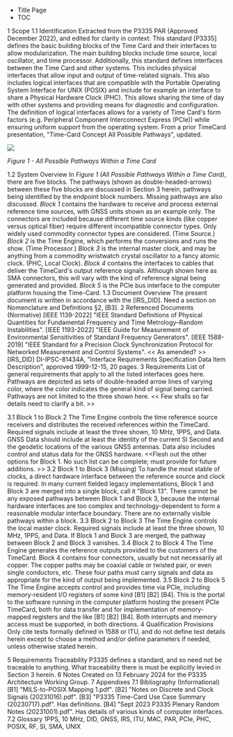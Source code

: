 - Title Page
- TOC

1 Scope
1.1 Identification
Extracted from the P3335 PAR (Approved December 2022), and edited for clarity in context:
This standard [P3335] defines the basic building blocks of the Time Card and their interfaces to
allow modularization. The main building blocks include time source, local oscillator, and time
processor.
Additionally, this standard defines interfaces between the Time Card and other systems. This
includes physical interfaces that allow input and output of time-related signals. This also includes
logical interfaces that are compatible with the Portable Operating System Interface for UNIX
(POSIX) and include for example an interface to share a Physical Hardware Clock (PHC). This
allows sharing the time of day with other systems and providing means for diagnostic and
configuration. The definition of logical interfaces allows for a variety of Time Card's form
factors (e.g. Peripheral Component Interconnect Express (PCIe)) while ensuring uniform support
from the operating system.
From a prior TimeCard presentation, "Time-Card Concept All Possible Pathways", updated.

![](_page_0_Figure_20.jpeg)

*Figure 1 - All Possible Pathways Within a Time Card*

1.2 System Overview
In *Figure 1 (All Possible Pathways Within a Time Card)*, there are five blocks. The pathways
(shown as double-headed-arrows) between these five blocks are discussed in Section 3 herein,
pathways being identified by the endpoint block numbers. Missing pathways are also discussed.
*Block 1* contains the hardware to receive and process external reference time sources, with GNSS
units shown as an example only. The connectors are included because different time source
kinds (like copper versus optical fiber) require different incompatible connector types. Only
widely used commodity connector types are considered. (Time Source.)
*Block 2* is the Time Engine, which performs the conversions and runs the show. (Time
Processor.)
*Block 3* is the internal master clock, and may be anything from a commodity wristwatch crystal
oscillator to a fancy atomic clock. (PHC, Local Clock).
*Block 4* contains the interfaces to cables that deliver the TimeCard's output reference signals.
Although shown here as SMA connectors, this will vary with the kind of reference signal being
generated and provided.
*Block 5* is the PCIe bus interface to the computer platform housing the Time-Card.
1.3 Document Overview
The present document is written in accordance with the [IRS\_DID].
Need a section on Nomenclature and Definitions §2, [B3].
2 Referenced Documents (Normative)
[IEEE 1139-2022] "IEEE Standard Definitions of Physical Quantities for Fundamental
Frequency and Time Metrology–Random Instabilities".
[IEEE 1193-2022] "IEEE Guide for Measurement of Environmental Sensitivities of Standard
Frequency Generators".
[IEEE 1588-2019] "IEEE Standard for a Precision Clock Synchronization Protocol for
Networked Measurement and Control Systems". << As amended? >>
[IRS\_DID] DI-IPSC-81434A, "Interface Requirements Specification Data Item Description",
approved 1999-12-15, 20 pages.
3 Requirements
List of general requirements that apply to all the listed interfaces goes here.
Pathways are depicted as sets of double-headed arrow lines of varying color, where the color
indicates the general kind of signal being carried. Pathways are not limited to the three shown
here.
<< Few shalls so far details need to clarify a bit. >>

3.1 Block 1 to Block 2
The Time Engine controls the time reference source receivers and distributes the received
references within the TimeCard.
Required signals include at least the three shown, 10 MHz, 1PPS, and Data.
GNSS Data should include at least the identity of the current SI Second and the geodetic
locations of the various GNSS antennas. Data also includes control and status data for the GNSS
hardware.
<<Flesh out the other options for Block 1. No such list can be complete; must provide for future
additions. >>
3.2 Block 1 to Block 3 (Missing)
To handle the most stable of clocks, a direct hardware interface between the reference source and
clock is required. In many current fielded legacy implementations, Block 1 and Block 3 are
merged into a single block, call it "Block 13".
There cannot be any exposed pathways between Block 1 and Block 3, because the internal
hardware interfaces are too complex and technology-dependent to form a reasonable modular
interface boundary. There are no externally visible pathways within a block.
3.3 Block 2 to Block 3
The Time Engine controls the local master clock.
Required signals include at least the three shown, 10 MHz, 1PPS, and Data. If Block 1 and
Block 3 are merged, the pathway between Block 2 and Block 3 vanishes.
3.4 Block 2 to Block 4
The Time Engine generates the reference outputs provided to the customers of the TimeCard.
Block 4 contains four connectors, usually but not necessarily all copper. The copper paths may
be coaxial cable or twisted pair, or even single conductors, etc. These four paths must carry
signals and data as appropriate for the kind of output being implemented.
3.5 Block 2 to Block 5
The Time Engine accepts control and provides time via PCIe, including memory-resident I/O
registers of some kind [B1] [B2] [B4].
This is the portal to the software running in the computer platform hosting the present PCIe
TimeCard, both for data transfer and for implementation of memory-mapped registers and the
like [B1] [B2] [B4].
Both interrupts and memory access must be supported, in both directions.
4 Qualification Provisions
Only cite tests formally defined in 1588 or ITU, and do not define test details herein except to
choose a method and/or define parameters if needed, unless otherwise stated herein.

5 Requirements Traceability
P3335 defines a standard, and so need not be traceable to anything. What traceability there is
must be explicitly levied in Section 3 herein.
6 Notes
Created on 13 February 2024 for the P3335 Architecture Working Group.
7 Appendixes
7.1 Bibliography (Informational)
[B1] "MILS-to-POSIX Mapping 1.pdf".
[B2] "Notes on Discrete and Clock Signals (20231016).pdf".
[B3] "P3335 Time-Card Use Case Summary (20230717).pdf". Has definitions.
[B4] "Sept 2023 P3335 Plenary Random Notes (20231001).pdf". Has details of various kinds
of computer interfaces.
7.2 Glossary
1PPS, 10 MHz, DID, GNSS, IRS, ITU, MAC, PAR, PCIe, PHC, POSIX, RF, SI, SMA, UNIX